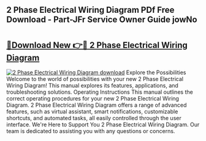 ## 2 Phase Electrical Wiring Diagram PDf Free Download - Part-JFr Service Owner Guide jowNo

# <h2><a href="http://dfrz1lu.blite.top/?on=2+Phase+Electrical+Wiring+Diagram">🔗Download New 👉🔴 2 Phase Electrical Wiring Diagram</a></h2>

[![2 Phase Electrical Wiring Diagram download](https://i.imgur.com/lujVjoI.png)](http://dfrz1lu.blite.top/?on=2+Phase+Electrical+Wiring+Diagram)
Explore the Possibilities Welcome to the world of possibilities with your new 2 Phase Electrical Wiring Diagram! This manual explores its features, applications, and troubleshooting solutions. Operating Instructions This manual outlines the correct operating procedures for your new 2 Phase Electrical Wiring Diagram. 2 Phase Electrical Wiring Diagram offers a range of advanced features, such as virtual assistant, smart notifications, customizable shortcuts, and automated tasks, all easily controlled through the user interface. We're Here to Support You 2 Phase Electrical Wiring Diagram. Our team is dedicated to assisting you with any questions or concerns.
